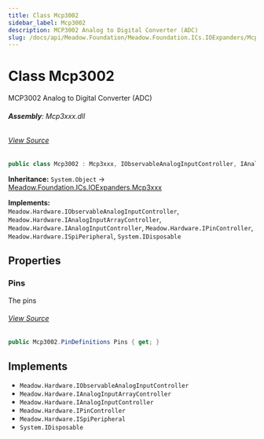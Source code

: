 ```yaml
---
title: Class Mcp3002
sidebar_label: Mcp3002
description: MCP3002 Analog to Digital Converter (ADC)
slug: /docs/api/Meadow.Foundation/Meadow.Foundation.ICs.IOExpanders/Mcp3002
---
```

# Class Mcp3002
MCP3002 Analog to Digital Converter (ADC)

###### **Assembly**: Mcp3xxx.dll
###### [View Source](https://github.com/WildernessLabs/Meadow.Foundation.git/blob/develop/Source/Meadow.Foundation.Peripherals/ICs.ADCs.Mcp3xxx/Driver/Drivers/Mcp3002.cs#L8)
```csharp title="Declaration"
public class Mcp3002 : Mcp3xxx, IObservableAnalogInputController, IAnalogInputArrayController, IAnalogInputController, IPinController, ISpiPeripheral, IDisposable
```
**Inheritance:** `System.Object` -> [Meadow.Foundation.ICs.IOExpanders.Mcp3xxx](../Meadow.Foundation.ICs.IOExpanders/Mcp3xxx)

**Implements:**  
`Meadow.Hardware.IObservableAnalogInputController`, `Meadow.Hardware.IAnalogInputArrayController`, `Meadow.Hardware.IAnalogInputController`, `Meadow.Hardware.IPinController`, `Meadow.Hardware.ISpiPeripheral`, `System.IDisposable`

## Properties
### Pins
The pins
###### [View Source](https://github.com/WildernessLabs/Meadow.Foundation.git/blob/develop/Source/Meadow.Foundation.Peripherals/ICs.ADCs.Mcp3xxx/Driver/Drivers/Mcp3002.cs#L13)
```csharp title="Declaration"
public Mcp3002.PinDefinitions Pins { get; }
```

## Implements

* `Meadow.Hardware.IObservableAnalogInputController`
* `Meadow.Hardware.IAnalogInputArrayController`
* `Meadow.Hardware.IAnalogInputController`
* `Meadow.Hardware.IPinController`
* `Meadow.Hardware.ISpiPeripheral`
* `System.IDisposable`
